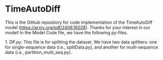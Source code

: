 # TimeAutoDiff
This is the Github repository for code implementation of the TimeAutoDiff model (https://arxiv.org/pdf/2406.16028).
Thanks for your interest in our model! 
In the Model Code file, we have the following py-files.

<p> 1. DP.py: This file is for splitting the dataset. We have two data splitters: one for single-sequence data (i.e., splitData.py), and another for multi-sequence data (i.e., partition_multi_seq.py).<br>

